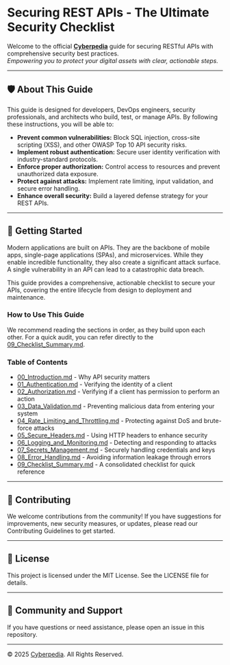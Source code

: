 # Securing REST APIs - The Ultimate Security Checklist

Welcome to the official **[Cyberpedia](https://cyberpedia.site/)** guide for securing RESTful APIs with comprehensive security best practices.  
_Empowering you to protect your digital assets with clear, actionable steps._

---

## 🛡️ About This Guide

This guide is designed for developers, DevOps engineers, security professionals, and architects who build, test, or manage APIs. By following these instructions, you will be able to:

* **Prevent common vulnerabilities:** Block SQL injection, cross-site scripting (XSS), and other OWASP Top 10 API security risks.
* **Implement robust authentication:** Secure user identity verification with industry-standard protocols.
* **Enforce proper authorization:** Control access to resources and prevent unauthorized data exposure.
* **Protect against attacks:** Implement rate limiting, input validation, and secure error handling.
* **Enhance overall security:** Build a layered defense strategy for your REST APIs.

---

## 🚀 Getting Started

Modern applications are built on APIs. They are the backbone of mobile apps, single-page applications (SPAs), and microservices. While they enable incredible functionality, they also create a significant attack surface. A single vulnerability in an API can lead to a catastrophic data breach.

This guide provides a comprehensive, actionable checklist to secure your APIs, covering the entire lifecycle from design to deployment and maintenance.

### How to Use This Guide

We recommend reading the sections in order, as they build upon each other. For a quick audit, you can refer directly to the [09_Checklist_Summary.md](09_Checklist_Summary.md).

### Table of Contents

* [00_Introduction.md](00_Introduction.md) - Why API security matters
* [01_Authentication.md](01_Authentication.md) - Verifying the identity of a client
* [02_Authorization.md](02_Authorization.md) - Verifying if a client has permission to perform an action
* [03_Data_Validation.md](03_Data_Validation.md) - Preventing malicious data from entering your system
* [04_Rate_Limiting_and_Throttling.md](04_Rate_Limiting_and_Throttling.md) - Protecting against DoS and brute-force attacks
* [05_Secure_Headers.md](05_Secure_Headers.md) - Using HTTP headers to enhance security
* [06_Logging_and_Monitoring.md](06_Logging_and_Monitoring.md) - Detecting and responding to attacks
* [07_Secrets_Management.md](07_Secrets_Management.md) - Securely handling credentials and keys
* [08_Error_Handling.md](08_Error_Handling.md) - Avoiding information leakage through errors
* [09_Checklist_Summary.md](09_Checklist_Summary.md) - A consolidated checklist for quick reference

---

## 🙌 Contributing

We welcome contributions from the community! If you have suggestions for improvements, new security measures, or updates, please read our Contributing Guidelines to get started.

---

## 📄 License

This project is licensed under the MIT License. See the LICENSE file for details.

---

## 💬 Community and Support

If you have questions or need assistance, please open an issue in this repository.

---

© 2025 [Cyberpedia](https://cyberpedia.site/). All Rights Reserved.